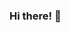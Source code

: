 ### Hi there! 👋

<!--
**JenFaith/JenFaith** is a ✨ _special_ ✨ repository because its `README.md` (this file) appears on your GitHub profile.

I'm Jennifer, a data scientist passionate about solving problems related to healthcare and biotech. Right now, I'm currently working on an application that allows users to search for nursing homes in the United States and receive a report back about covid cases, health violations, and health outcomes. Beyond that, I'm learning a lot about processing images and creating convolutional neural networks.

- How to reach me: jennifer.faith16@gmail.com

